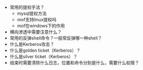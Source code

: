 * 常用的提权手法？
  * mysql提权方法
  * mof支持linux提权吗
  * mof在windows下的作用
* 横向渗透中需要注意什么？
* 常用的反弹shell命令？一般常反弹哪一种shell？
* 什么是Kerberos攻击？ 
* 什么是golden ticket（Kerberos）？ 
* 什么是silver ticket（Kerberos）？ 
* 结束时需要清除什么日志，位置和命令分别是什么，需要什么权限？
